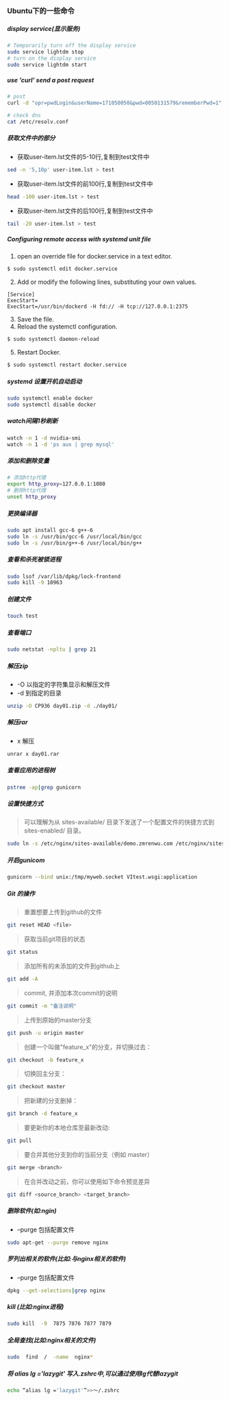 ### Ubuntu下的一些命令

##### display service(显示服务)
```bash
# Temporarily turn off the display service
sudo service lightdm stop
# turn on the display service
sudo service lightdm start
```

##### use 'curl' send a post request
```bash
# post
curl -d "opr=pwdLogin&userName=171050050&pwd=0050131579&rememberPwd=1" "http://2.2.2.2/ac_portal/login.php"

# check dns
cat /etc/resolv.conf
```


##### 获取文件中的部分
- 获取user-item.lst文件的5-10行,复制到test文件中
```bash
sed -n '5,10p' user-item.lst > test
```
- 获取user-item.lst文件的前100行,复制到test文件中
```bash
head -100 user-item.lst > test
```
- 获取user-item.lst文件的后100行,复制到test文件中
```bash
tail -20 user-item.lst > test
```


##### Configuring remote access with systemd unit file
1. open an override file for docker.service in a text editor.
```bash
$ sudo systemctl edit docker.service
```
2. Add or modify the following lines, substituting your own values.
```
[Service]
ExecStart=
ExecStart=/usr/bin/dockerd -H fd:// -H tcp://127.0.0.1:2375
```
3. Save the file.
4. Reload the systemctl configuration.
```bash
$ sudo systemctl daemon-reload
```
5. Restart Docker.
```bash
$ sudo systemctl restart docker.service
```

##### systemd 设置开机自动启动
```bash
sudo systemctl enable docker
sudo systemctl disable docker
```

##### watch间隔1秒刷新
```bash
watch -n 1 -d nvidia-smi
watch -n 1 -d 'ps aux | grep mysql'
```

##### 添加和删除变量
```bash
# 添加http代理
export http_proxy=127.0.0.1:1080
# 删除http代理
unset http_proxy
```

##### 更换编译器
```bash
sudo apt install gcc-6 g++-6
sudo ln -s /usr/bin/gcc-6 /usr/local/bin/gcc
sudo ln -s /usr/bin/g++-6 /usr/local/bin/g++
```

##### 查看和杀死被锁进程
```bash
sudo lsof /var/lib/dpkg/lock-frontend
sudo kill -9 10963
```

##### 创建文件
```bash
touch test
```

##### 查看端口
```bash
sudo netstat -npltu | grep 21
```


##### 解压zip
- -O    以指定的字符集显示和解压文件
- -d    到指定的目录
```bash
unzip -O CP936 day01.zip -d ./day01/
```

##### 解压rar
- x     解压
```bash
unrar x day01.rar
```

##### 查看应用的进程树
```bash
pstree -ap|grep gunicorn
```

##### 设置快捷方式
> 可以理解为从 sites-available/ 目录下发送了一个配置文件的快捷方式到 sites-enabled/ 目录。

```bash
sudo ln -s /etc/nginx/sites-available/demo.zmrenwu.com /etc/nginx/sites-enabled/demo.zmrenwu.com
```

##### 开启gunicom
```bash
gunicorn --bind unix:/tmp/myweb.socket VItest.wsgi:application
```

##### Git 的操作

> 重置想要上传到github的文件

```bash
git reset HEAD <file>
```

> 获取当前git项目的状态

```bash
git status
```

> 添加所有的未添加的文件到github上

```bash
git add -A
```

> commit, 并添加本次commit的说明

```bash
git commit -m "备注说明"
```

> 上传到原始的master分支

```bash
git push -u origin master
```

> 创建一个叫做"feature_x"的分支，并切换过去：

```bash
git checkout -b feature_x
```

> 切换回主分支：

```bash
git checkout master
```

> 把新建的分支删掉：

```bash
git branch -d feature_x
```

> 要更新你的本地仓库至最新改动:

```bash
git pull
```

> 要合并其他分支到你的当前分支（例如 master）

```bash
git merge <branch>
```

> 在合并改动之前，你可以使用如下命令预览差异

```bash
git diff <source_branch> <target_branch>
```

##### 删除软件(如:ngin)
- –purge    包括配置文件
```bash
sudo apt-get --purge remove nginx
```

##### 罗列出相关的软件(比如:与nginx相关的软件)
- –purge    包括配置文件
```bash
dpkg --get-selections|grep nginx
```

##### kill (比如:nginx进程)

```bash
sudo kill  -9  7875 7876 7877 7879
```

##### 全局查找(比如:nginx相关的文件)
```bash
sudo  find  /  -name  nginx*
```

##### 将 alias lg ='lazygit' 写入.zshrc中,可以通过使用lg代替lazygit
```bash
echo “alias lg ='lazygit'”>>〜/.zshrc
```